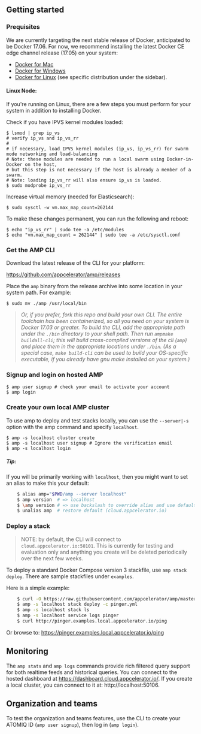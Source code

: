 ## Getting started

### Prequisites

We are currently targeting the next stable release of Docker, anticipated to be Docker 17.06.
For now, we recommend installing the latest Docker CE edge channel release (17.05) on your system:

 * [Docker for Mac](https://docs.docker.com/docker-for-mac/install/)
 * [Docker for Windows](https://docs.docker.com/docker-for-windows/install/)
 * [Docker for Linux](https://docs.docker.com/engine/installation/) (see specific distribution under the sidebar).
 
#### Linux Node:

If you're running on Linux, there are a few steps you must perform for your system in addition to installing Docker.

Check if you have IPVS kernel modules loaded:

    $ lsmod | grep ip_vs
    # verify ip_vs and ip_vs_rr
    #
    # if necessary, load IPVS kernel modules (ip_vs, ip_vs_rr) for swarm mode networking and load-balancing
    # Note: these modules are needed to run a local swarm using Docker-in-Docker on the host,
    # but this step is not necessary if the host is already a member of a swarm.
    # Note: loading ip_vs_rr will also ensure ip_vs is loaded.
    $ sudo modprobe ip_vs_rr

Increase virtual memory (needed for Elasticsearch):

    $ sudo sysctl -w vm.max_map_count=262144

To make these changes permanent, you can run the following and reboot:

    $ echo "ip_vs_rr" | sudo tee -a /etc/modules
    $ echo "vm.max_map_count = 262144" | sudo tee -a /etc/sysctl.conf

### Get the AMP CLI

Download the latest release of the CLI for your platform:

https://github.com/appcelerator/amp/releases

Place the `amp` binary from the release archive into some location in your system path. For example:

    $ sudo mv ./amp /usr/local/bin

> *Or, if you prefer, fork this repo and build your own CLI. The entire toolchain
has been containerized, so all you need on your system is Docker 17.03 or greater. To
build the CLI, add the appropriate path under the `./bin` directory to your shell path.
Then run `ampmake buildall-cli`; this will build cross-compiled versions of the cli
(`amp`) and place them in the appropriate locations under `./bin`. (As a special case,
`make build-cli` can be used to build your OS-specific executable, if you already
have gnu make installed on your system.)*

### Signup and login on hosted AMP

    $ amp user signup # check your email to activate your account
    $ amp login

### Create your own local AMP cluster

To use amp to deploy and test stacks locally, you can use the `--server|-s` option
with the amp command and specify `localhost`.

    $ amp -s localhost cluster create
    $ amp -s localhost user signup # Ignore the verification email
    $ amp -s localhost login


##### Tip:

If you will be primarily working with `localhost`, then you might want to
set an alias to make this your default:

```sh
    $ alias amp="$PWD/amp --server localhost"
    $ amp version  # => localhost
    $ \amp version # => use backslash to override alias and use default cloud.appcelerator.io
    $ unalias amp  # restore default (cloud.appcelerator.io)
```

### Deploy a stack

> NOTE: by default, the CLI will connect to `cloud.appcelerator.io:50101`.
This is currently for testing and evaluation only and anything you
create will be deleted periodically over the next few weeks.

To deploy a standard Docker Compose version 3 stackfile, use
`amp stack deploy`. There are sample stackfiles under `examples`.


Here is a simple example:

```sh
    $ curl -O https://raw.githubusercontent.com/appcelerator/amp/master/examples/stacks/pinger/pinger.yml
    $ amp -s localhost stack deploy -c pinger.yml
    $ amp -s localhost stack ls
    $ amp -s localhost service logs pinger
    $ curl http://pinger.examples.local.appcelerator.io/ping
```

Or browse to: https://pinger.examples.local.appcelerator.io/ping

## Monitoring

The `amp stats` and `amp logs` commands provide rich filtered
query support for both realtime feeds and historical queries.
You can connect to the hosted dashboard at https://dashboard.cloud.appcelerator.io/.
If you create a local cluster, you can connect to it at:
http://localhost:50106.

## Organization and teams

To test the organization and teams features,
use the CLI to create your ATOMIQ ID (`amp user signup`), then
log in (`amp login`).

